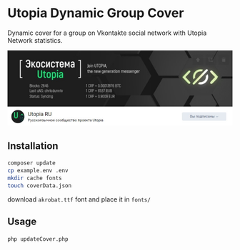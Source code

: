 
# Utopia Dynamic Group Cover

Dynamic cover for a group on Vkontakte social network with Utopia Network statistics.

![screenshot](https://github.com/Sagleft/utopia-dynamic-group-cover/raw/master/img/screenshot.jpg)

## Installation

```bash
composer update
cp example.env .env
mkdir cache fonts
touch coverData.json
```

download `akrobat.ttf` font and place it in `fonts/`

## Usage

```bash
php updateCover.php
```
